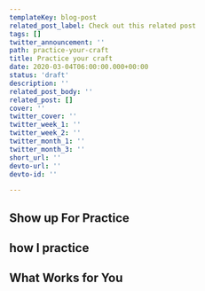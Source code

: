 ```yaml
---
templateKey: blog-post
related_post_label: Check out this related post
tags: []
twitter_announcement: ''
path: practice-your-craft
title: Practice your craft
date: 2020-03-04T06:00:00.000+00:00
status: 'draft'
description: ''
related_post_body: ''
related_post: []
cover: ''
twitter_cover: ''
twitter_week_1: ''
twitter_week_2: ''
twitter_month_1: ''
twitter_month_3: ''
short_url: ''
devto-url: ''
devto-id: ''

---
```


## Show up For Practice

## how I practice

## What Works for You